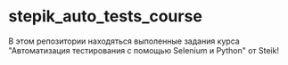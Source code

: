 # stepik_auto_tests_course
В этом репозитории находяться выполенные задания курса "Автоматизация тестирования с помощью Selenium и Python" от Steik!
